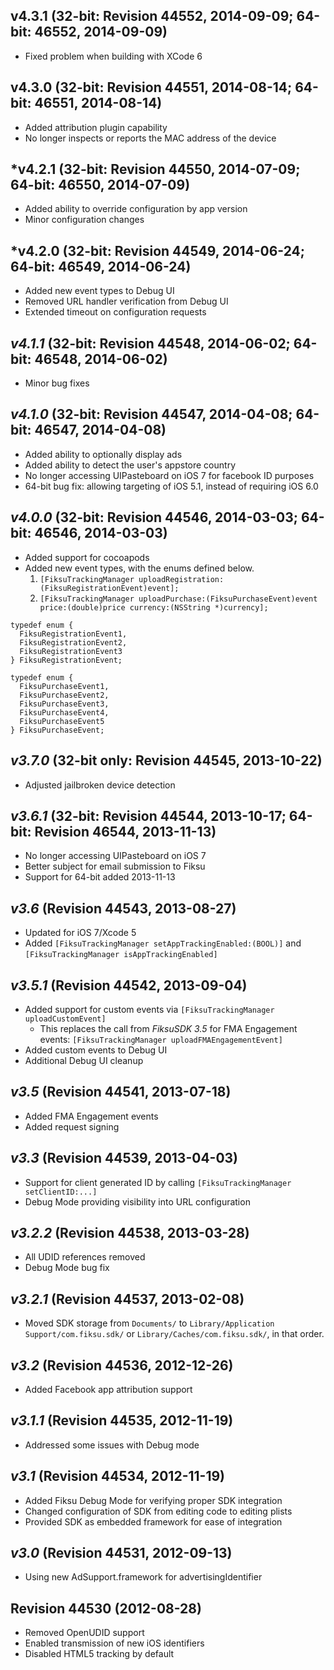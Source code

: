 ## v4.3.1 (32-bit: Revision 44552, 2014-09-09; 64-bit: 46552, 2014-09-09)

 * Fixed problem when building with XCode 6

## v4.3.0 (32-bit: Revision 44551, 2014-08-14; 64-bit: 46551, 2014-08-14)

 * Added attribution plugin capability
 * No longer inspects or reports the MAC address of the device

## *v4.2.1 (32-bit: Revision 44550, 2014-07-09; 64-bit: 46550, 2014-07-09)

 * Added ability to override configuration by app version
 * Minor configuration changes

## *v4.2.0 (32-bit: Revision 44549, 2014-06-24; 64-bit: 46549, 2014-06-24)

 * Added new event types to Debug UI
 * Removed URL handler verification from Debug UI
 * Extended timeout on configuration requests
	
## *v4.1.1* (32-bit: Revision 44548, 2014-06-02; 64-bit: 46548, 2014-06-02)

 * Minor bug fixes

## *v4.1.0* (32-bit: Revision 44547, 2014-04-08; 64-bit: 46547, 2014-04-08)

 * Added ability to optionally display ads
 * Added ability to detect the user's appstore country
 * No longer accessing UIPasteboard on iOS 7 for facebook ID purposes
 * 64-bit bug fix: allowing targeting of iOS 5.1, instead of requiring iOS 6.0

## *v4.0.0* (32-bit: Revision 44546, 2014-03-03; 64-bit: 46546, 2014-03-03)

 * Added support for cocoapods
 * Added new event types, with the enums defined below.
   1. `[FiksuTrackingManager uploadRegistration:(FiksuRegistrationEvent)event];`
   2. `[FiksuTrackingManager uploadPurchase:(FiksuPurchaseEvent)event price:(double)price currency:(NSString *)currency];`

```objc
typedef enum {
  FiksuRegistrationEvent1,
  FiksuRegistrationEvent2,
  FiksuRegistrationEvent3
} FiksuRegistrationEvent;

typedef enum {
  FiksuPurchaseEvent1,
  FiksuPurchaseEvent2,
  FiksuPurchaseEvent3,
  FiksuPurchaseEvent4,
  FiksuPurchaseEvent5
} FiksuPurchaseEvent;
```

## *v3.7.0* (32-bit only: Revision 44545, 2013-10-22)

 * Adjusted jailbroken device detection

## *v3.6.1* (32-bit: Revision 44544, 2013-10-17; 64-bit: Revision 46544, 2013-11-13)

 * No longer accessing UIPasteboard on iOS 7
 * Better subject for email submission to Fiksu
 * Support for 64-bit added 2013-11-13

## *v3.6* (Revision 44543, 2013-08-27)

 * Updated for iOS 7/Xcode 5
 * Added `[FiksuTrackingManager setAppTrackingEnabled:(BOOL)]` and `[FiksuTrackingManager isAppTrackingEnabled]`

## *v3.5.1* (Revision 44542, 2013-09-04) 

 * Added support for custom events via `[FiksuTrackingManager uploadCustomEvent]`
   * This replaces the call from _FiksuSDK 3.5_ for FMA Engagement events: `[FiksuTrackingManager uploadFMAEngagementEvent]`
 * Added custom events to Debug UI
 * Additional Debug UI cleanup

## *v3.5* (Revision 44541, 2013-07-18)

 * Added FMA Engagement events
 * Added request signing

## *v3.3* (Revision 44539, 2013-04-03)

 * Support for client generated ID by calling `[FiksuTrackingManager setClientID:...]`
 * Debug Mode providing visibility into URL configuration

## *v3.2.2* (Revision 44538, 2013-03-28)

 * All UDID references removed
 * Debug Mode bug fix
 
## *v3.2.1* (Revision 44537, 2013-02-08)

 * Moved SDK storage from `Documents/` to `Library/Application Support/com.fiksu.sdk/` or `Library/Caches/com.fiksu.sdk/`, in that order.

## *v3.2* (Revision 44536, 2012-12-26)

 * Added Facebook app attribution support

## *v3.1.1* (Revision 44535, 2012-11-19)

 * Addressed some issues with Debug mode

## *v3.1* (Revision 44534, 2012-11-19)

 * Added Fiksu Debug Mode for verifying proper SDK integration
 * Changed configuration of SDK from editing code to editing plists
 * Provided SDK as embedded framework for ease of integration

## *v3.0* (Revision 44531, 2012-09-13)

 * Using new AdSupport.framework for advertisingIdentifier

## Revision 44530 (2012-08-28)

 * Removed OpenUDID support
 * Enabled transmission of new iOS identifiers
 * Disabled HTML5 tracking by default
